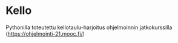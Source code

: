 # Kello
Pythonilla toteutettu kellotaulu-harjoitus ohjelmoinnin jatkokurssilla (https://ohjelmointi-21.mooc.fi/)
